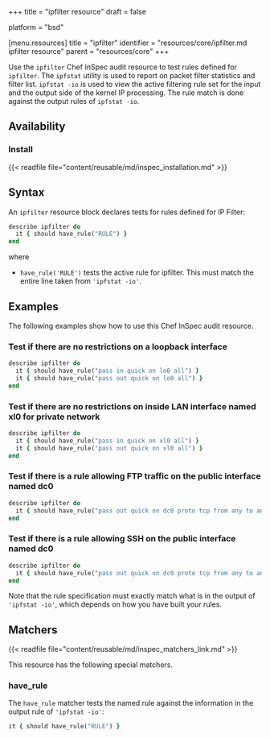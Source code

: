 +++
title = "ipfilter resource"
draft = false

platform = "bsd"

[menu.resources]
    title = "ipfilter"
    identifier = "resources/core/ipfilter.md ipfilter resource"
    parent = "resources/core"
+++

Use the `ipfilter` Chef InSpec audit resource to test rules defined for `ipfilter`. The `ipfstat` utility is used to report on packet filter statistics and filter list. `ipfstat -io` is used to view the active filtering rule set for the input and the output side of the kernel IP processing. The rule match is done against the output rules of `ipfstat -io`.

## Availability

### Install

{{< readfile file="content/reusable/md/inspec_installation.md" >}}

## Syntax

An `ipfilter` resource block declares tests for rules defined for IP Filter:

```ruby
describe ipfilter do
  it { should have_rule("RULE") }
end
```

where

- `have_rule('RULE')` tests the active rule for ipfilter. This must match the entire line taken from `'ipfstat -io'`.

## Examples

The following examples show how to use this Chef InSpec audit resource.

### Test if there are no restrictions on a loopback interface

```ruby
describe ipfilter do
  it { should have_rule("pass in quick on lo0 all") }
  it { should have_rule("pass out quick on lo0 all") }
end
```

### Test if there are no restrictions on inside LAN interface named xl0 for private network

```ruby
describe ipfilter do
  it { should have_rule("pass in quick on xl0 all") }
  it { should have_rule("pass out quick on xl0 all") }
end
```

### Test if there is a rule allowing FTP traffic on the public interface named dc0

```ruby
describe ipfilter do
  it { should have_rule("pass out quick on dc0 proto tcp from any to any port = ftp flags S/FSRPAU keep state") }
end
```

### Test if there is a rule allowing SSH on the public interface named dc0

```ruby
describe ipfilter do
  it { should have_rule("pass out quick on dc0 proto tcp from any to any port = ssh flags S/FSRPAU keep state") }
end
```

Note that the rule specification must exactly match what is in the output of `'ipfstat -io'`, which depends on how you have built your rules.

## Matchers

{{< readfile file="content/reusable/md/inspec_matchers_link.md" >}}

This resource has the following special matchers.

### have_rule

The `have_rule` matcher tests the named rule against the information in the output rule of `'ipfstat -io'`:

```ruby
it { should have_rule("RULE") }
```
